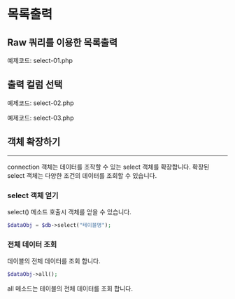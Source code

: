 # 목록출력

## Raw 쿼리를 이용한 목록출력

예제코드: select-01.php

## 출력 컬럼 선택
예제코드: select-02.php

예제코드: select-03.php



## 객체 확장하기
---
connection 객체는 데이터를 조작할 수 있는 select 객체를 확장합니다.
확장된 select 객체는 다양한 조건의 데이터를 조회할 수 있습니다.

### select 객체 얻기
select() 메소드 호출시 객체를 얻을 수 있습니다.

```php
$dataObj = $db->select("테이블명");
```

### 전체 데이터 조회
데이블의 전체 데이터를 조회 합니다.

```php
$dataObj->all();
```
all 메소드는 테이블의 전체 데이터를 조회 합니다.






